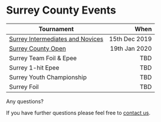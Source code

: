 # Surrey County Events

| Tournament | When
|-|-:|
| [Surrey Intermediates and Novices](./surrey_intermediates_novices) | 15th Dec 2019
| [Surrey County Open](./surrey_county_open) | 19th Jan 2020
| Surrey Team Foil & Epee | TBD
| Surrey 1-hit Epee | TBD
| Surrey Youth Championship | TBD
| Surrey Foil | TBD

Any questions?

If you have further questions please feel free to [contact us](./contact).
